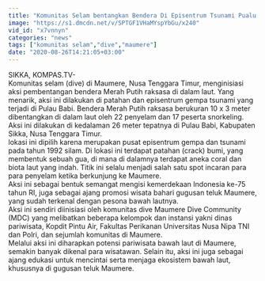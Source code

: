 ```yaml
---
title: "Komunitas Selam bentangkan Bendera Di Episentrum Tsunami Pualu Babi"
image: "https://s1.dmcdn.net/v/SPTGF1VHaMYspYbGu/x240"
vid_id: "x7vnnyn"
categories: "news"
tags: ["komunitas selam","dive","maumere"]
date: "2020-08-26T14:21:05+03:00"
---
```

SIKKA, KOMPAS.TV-   <br>Komunitas selam (dive) di Maumere, Nusa Tenggara Timur, menginisiasi aksi pembentangan bendera Merah Putih raksasa di dalam laut. Yang menarik, aksi ini dilakukan di patahan dan episentrum gempa tsunami yang terjadi di Pulau Babi. Bendera Merah Putih raksasa berukuran 10 x 3 meter dibentangkan di dalam laut oleh 22 penyelam dan 17 peserta snorkeling. Aksi ini dilakukan di kedalaman 26 meter tepatnya di Pulau Babi, Kabupaten Sikka, Nusa Tenggara Timur.   <br>lokasi ini dipilih karena merupakan pusat episentrum gempa dan tsunami pada tahun 1992 silam. Di lokasi ini terdapat patahan (crack) bumi, yang membentuk sebuah gua, di mana di dalamnya terdapat aneka coral dan biota laut yang indah. Titik ini selalu menjadi salah satu spot incaran para para penyelam ketika berkunjung ke Maumere.   <br>Aksi ini sebagai bentuk semangat mengisi kemerdekaan Indonesia ke-75 tahun RI, juga sebagai ajang promosi wisata bahari gugusan teluk Maumere, yang sudah terkenal dengan pesona bawah lautnya.   <br>Aksi ini sendiri diinisiasi oleh komunitas dive Maumere Dive Community (MDC) yang melibatkan beberapa kelompok dan instansi yakni dinas pariwisata, Kopdit Pintu Air, Fakultas Perikanan Universitas Nusa Nipa TNI dan Polri, dan sejumlah komunitas di Maumere.   <br>Melalui aksi ini diharapkan potensi pariwisata bawah laut di Maumere, semakin banyak dikenal para wisatawan. Selain itu, aksi ini juga sebagai ajang edukasi untuk mencintai serta menjaga ekosistem bawah laut, khususnya di gugusan teluk Maumere.   <br>
